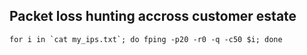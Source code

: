 ## Packet loss hunting accross customer estate

    for i in `cat my_ips.txt`; do fping -p20 -r0 -q -c50 $i; done



